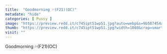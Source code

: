 ```yaml
---
title:  "Goodmorning 💦(F21)(OC)"
metadate: "hide"
categories: [ Pussy ]
image: "https://preview.redd.it/c745ipt51wp51.jpg?auto=webp&s=9b587454a57c70584a2526d89680ec999fedaa8f"
thumb: "https://preview.redd.it/c745ipt51wp51.jpg?width=1080&crop=smart&auto=webp&s=c183506e47aa82bd9a2c9ba24cdf0b0c453a5973"
visit: ""
---
```

Goodmorning 💦(F21)(OC)
